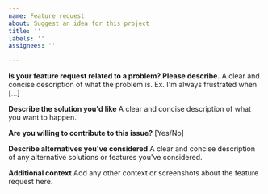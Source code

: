 ```yaml
---
name: Feature request
about: Suggest an idea for this project
title: ''
labels: ''
assignees: ''

---
```


**Is your feature request related to a problem? Please describe.**
A clear and concise description of what the problem is. Ex. I'm always frustrated when [...]

**Describe the solution you'd like**
A clear and concise description of what you want to happen.

**Are you willing to contribute to this issue?** [Yes/No]

**Describe alternatives you've considered**
A clear and concise description of any alternative solutions or features you've considered.

**Additional context**
Add any other context or screenshots about the feature request here.
